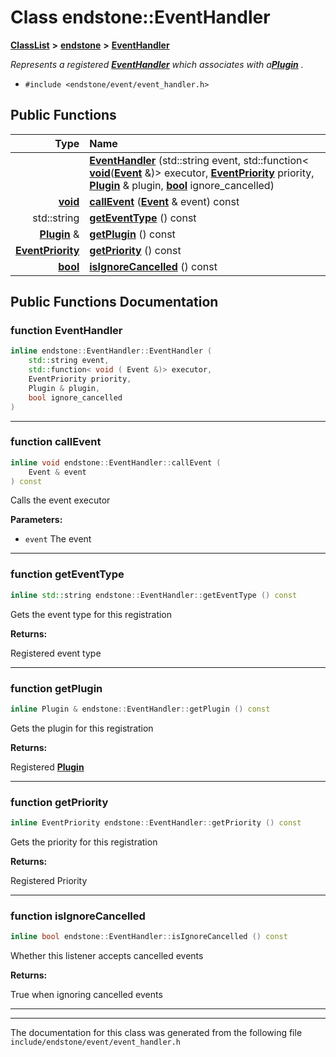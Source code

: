 

# Class endstone::EventHandler



[**ClassList**](annotated.md) **>** [**endstone**](namespaceendstone.md) **>** [**EventHandler**](classendstone_1_1EventHandler.md)



_Represents a registered_ [_**EventHandler**_](classendstone_1_1EventHandler.md) _which associates with a_[_**Plugin**_](classendstone_1_1Plugin.md) _._

* `#include <endstone/event/event_handler.h>`





































## Public Functions

| Type | Name |
| ---: | :--- |
|   | [**EventHandler**](#function-eventhandler) (std::string event, std::function&lt; [**void**](classendstone_1_1Vector.md)([**Event**](classendstone_1_1Event.md) &)&gt; executor, [**EventPriority**](namespaceendstone.md#enum-eventpriority) priority, [**Plugin**](classendstone_1_1Plugin.md) & plugin, [**bool**](classendstone_1_1Vector.md) ignore\_cancelled) <br> |
|  [**void**](classendstone_1_1Vector.md) | [**callEvent**](#function-callevent) ([**Event**](classendstone_1_1Event.md) & event) const<br> |
|  std::string | [**getEventType**](#function-geteventtype) () const<br> |
|  [**Plugin**](classendstone_1_1Plugin.md) & | [**getPlugin**](#function-getplugin) () const<br> |
|  [**EventPriority**](namespaceendstone.md#enum-eventpriority) | [**getPriority**](#function-getpriority) () const<br> |
|  [**bool**](classendstone_1_1Vector.md) | [**isIgnoreCancelled**](#function-isignorecancelled) () const<br> |




























## Public Functions Documentation




### function EventHandler 

```C++
inline endstone::EventHandler::EventHandler (
    std::string event,
    std::function< void ( Event &)> executor,
    EventPriority priority,
    Plugin & plugin,
    bool ignore_cancelled
) 
```




<hr>



### function callEvent 

```C++
inline void endstone::EventHandler::callEvent (
    Event & event
) const
```



Calls the event executor




**Parameters:**


* `event` The event 




        

<hr>



### function getEventType 

```C++
inline std::string endstone::EventHandler::getEventType () const
```



Gets the event type for this registration




**Returns:**

Registered event type 





        

<hr>



### function getPlugin 

```C++
inline Plugin & endstone::EventHandler::getPlugin () const
```



Gets the plugin for this registration




**Returns:**

Registered [**Plugin**](classendstone_1_1Plugin.md) 





        

<hr>



### function getPriority 

```C++
inline EventPriority endstone::EventHandler::getPriority () const
```



Gets the priority for this registration




**Returns:**

Registered Priority 





        

<hr>



### function isIgnoreCancelled 

```C++
inline bool endstone::EventHandler::isIgnoreCancelled () const
```



Whether this listener accepts cancelled events




**Returns:**

True when ignoring cancelled events 





        

<hr>

------------------------------
The documentation for this class was generated from the following file `include/endstone/event/event_handler.h`

